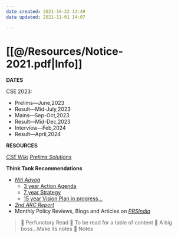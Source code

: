 ```yaml
---
date created: 2021-10-22 13:49
date updated: 2021-11-01 14:07

---
```


# [[@/Resources/Notice-2021.pdf|Info]]

**DATES**

CSE 2023:

- Prelims—June,2023
- Result—Mid-July,2023
- Mains—Sep-Oct,2023
- Result—Mid-Dec,2023
- Interview—Feb,2024
- Result—April,2024

**RESOURCES**

[_CSE Wiki_](https://www.csewiki.org/Main_Page)
[_Prelims Solutions_](http://www.visionias.in/resources/all_programs.php?c=prelims_sol)

**Think Tank Recommendations**

- [_Niti Aayog_](https://www.niti.gov.in/)
  - [3 year Action Agenda](https://www.niti.gov.in/sites/default/files/2018-12/India_ActionAgenda.pdf)
  - [7 year Strategy](https://www.niti.gov.in/sites/default/files/2019-01/Strategy_for_New_India_2.pdf)
  - [15 year Vision Plan in progress...](https://www.niti.gov.in/)
- [_2nd ARC Report_](https://darpg.gov.in/arc-reports)
- Monthly Policy Reviews, Blogs and Articles on [_PRSIndia_](https://www.prsindia.org/)

> 🥚 Perfunctory Read
> 🐣 To be read for a table of content
> 🐥 A big boss...Make its notes
> 🐔 Notes

